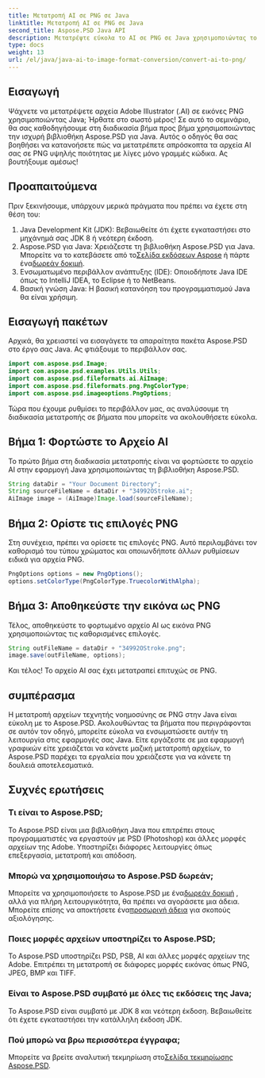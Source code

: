 ```yaml
---
title: Μετατροπή AI σε PNG σε Java
linktitle: Μετατροπή AI σε PNG σε Java
second_title: Aspose.PSD Java API
description: Μετατρέψτε εύκολα το AI σε PNG σε Java χρησιμοποιώντας το Aspose.PSD με αυτόν τον οδηγό. Μάθετε πώς να φορτώνετε, να ορίζετε επιλογές και να αποθηκεύετε τα αρχεία σας AI ως εικόνες PNG χωρίς κόπο.
type: docs
weight: 13
url: /el/java/java-ai-to-image-format-conversion/convert-ai-to-png/
---
```

## Εισαγωγή
Ψάχνετε να μετατρέψετε αρχεία Adobe Illustrator (.AI) σε εικόνες PNG χρησιμοποιώντας Java; Ήρθατε στο σωστό μέρος! Σε αυτό το σεμινάριο, θα σας καθοδηγήσουμε στη διαδικασία βήμα προς βήμα χρησιμοποιώντας την ισχυρή βιβλιοθήκη Aspose.PSD για Java. Αυτός ο οδηγός θα σας βοηθήσει να κατανοήσετε πώς να μετατρέπετε απρόσκοπτα τα αρχεία AI σας σε PNG υψηλής ποιότητας με λίγες μόνο γραμμές κώδικα. Ας βουτήξουμε αμέσως!
## Προαπαιτούμενα
Πριν ξεκινήσουμε, υπάρχουν μερικά πράγματα που πρέπει να έχετε στη θέση του:
1. Java Development Kit (JDK): Βεβαιωθείτε ότι έχετε εγκαταστήσει στο μηχάνημά σας JDK 8 ή νεότερη έκδοση.
2.  Aspose.PSD για Java: Χρειάζεστε τη βιβλιοθήκη Aspose.PSD για Java. Μπορείτε να το κατεβάσετε από το[Σελίδα εκδόσεων Aspose](https://releases.aspose.com/psd/java/) ή πάρτε ένα[δωρεάν δοκιμή](https://releases.aspose.com/).
3. Ενσωματωμένο περιβάλλον ανάπτυξης (IDE): Οποιοδήποτε Java IDE όπως το IntelliJ IDEA, το Eclipse ή το NetBeans.
4. Βασική γνώση Java: Η βασική κατανόηση του προγραμματισμού Java θα είναι χρήσιμη.
## Εισαγωγή πακέτων
Αρχικά, θα χρειαστεί να εισαγάγετε τα απαραίτητα πακέτα Aspose.PSD στο έργο σας Java. Ας φτιάξουμε το περιβάλλον σας.
```java
import com.aspose.psd.Image;
import com.aspose.psd.examples.Utils.Utils;
import com.aspose.psd.fileformats.ai.AiImage;
import com.aspose.psd.fileformats.png.PngColorType;
import com.aspose.psd.imageoptions.PngOptions;
```
Τώρα που έχουμε ρυθμίσει το περιβάλλον μας, ας αναλύσουμε τη διαδικασία μετατροπής σε βήματα που μπορείτε να ακολουθήσετε εύκολα.
## Βήμα 1: Φορτώστε το Αρχείο AI
Το πρώτο βήμα στη διαδικασία μετατροπής είναι να φορτώσετε το αρχείο AI στην εφαρμογή Java χρησιμοποιώντας τη βιβλιοθήκη Aspose.PSD.
```java
String dataDir = "Your Document Directory"; 
String sourceFileName = dataDir + "34992OStroke.ai";       
AiImage image = (AiImage)Image.load(sourceFileName);
```
## Βήμα 2: Ορίστε τις επιλογές PNG
Στη συνέχεια, πρέπει να ορίσετε τις επιλογές PNG. Αυτό περιλαμβάνει τον καθορισμό του τύπου χρώματος και οποιωνδήποτε άλλων ρυθμίσεων ειδικά για αρχεία PNG.
```java
PngOptions options = new PngOptions();
options.setColorType(PngColorType.TruecolorWithAlpha);
```
## Βήμα 3: Αποθηκεύστε την εικόνα ως PNG
Τέλος, αποθηκεύστε το φορτωμένο αρχείο AI ως εικόνα PNG χρησιμοποιώντας τις καθορισμένες επιλογές.
```java
String outFileName = dataDir + "34992OStroke.png";
image.save(outFileName, options);
```
Και τέλος! Το αρχείο AI σας έχει μετατραπεί επιτυχώς σε PNG.
## συμπέρασμα
Η μετατροπή αρχείων τεχνητής νοημοσύνης σε PNG στην Java είναι εύκολη με το Aspose.PSD. Ακολουθώντας τα βήματα που περιγράφονται σε αυτόν τον οδηγό, μπορείτε εύκολα να ενσωματώσετε αυτήν τη λειτουργία στις εφαρμογές σας Java. Είτε εργάζεστε σε μια εφαρμογή γραφικών είτε χρειάζεται να κάνετε μαζική μετατροπή αρχείων, το Aspose.PSD παρέχει τα εργαλεία που χρειάζεστε για να κάνετε τη δουλειά αποτελεσματικά.
## Συχνές ερωτήσεις
### Τι είναι το Aspose.PSD;
Το Aspose.PSD είναι μια βιβλιοθήκη Java που επιτρέπει στους προγραμματιστές να εργαστούν με PSD (Photoshop) και άλλες μορφές αρχείων της Adobe. Υποστηρίζει διάφορες λειτουργίες όπως επεξεργασία, μετατροπή και απόδοση.
### Μπορώ να χρησιμοποιήσω το Aspose.PSD δωρεάν;
 Μπορείτε να χρησιμοποιήσετε το Aspose.PSD με ένα[δωρεάν δοκιμή](https://releases.aspose.com/) , αλλά για πλήρη λειτουργικότητα, θα πρέπει να αγοράσετε μια άδεια. Μπορείτε επίσης να αποκτήσετε ένα[προσωρινή άδεια](https://purchase.aspose.com/temporary-license/) για σκοπούς αξιολόγησης.
### Ποιες μορφές αρχείων υποστηρίζει το Aspose.PSD;
Το Aspose.PSD υποστηρίζει PSD, PSB, AI και άλλες μορφές αρχείων της Adobe. Επιτρέπει τη μετατροπή σε διάφορες μορφές εικόνας όπως PNG, JPEG, BMP και TIFF.
### Είναι το Aspose.PSD συμβατό με όλες τις εκδόσεις της Java;
Το Aspose.PSD είναι συμβατό με JDK 8 και νεότερη έκδοση. Βεβαιωθείτε ότι έχετε εγκαταστήσει την κατάλληλη έκδοση JDK.
### Πού μπορώ να βρω περισσότερα έγγραφα;
 Μπορείτε να βρείτε αναλυτική τεκμηρίωση στο[Σελίδα τεκμηρίωσης Aspose.PSD](https://reference.aspose.com/psd/java/).